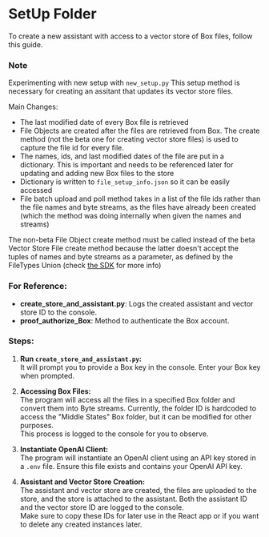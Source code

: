 # SetUp Folder

To create a new assistant with access to a vector store of Box files, follow this guide.

### Note

Experimenting with new setup with `new_setup.py`
This setup method is necessary for creating an assitant that updates its vector store files.

Main Changes:

- The last modified date of every Box file is retrieved
- File Objects are created after the files are retrieved from Box. The create method (not the beta one for creating vector store files) is used to capture the file id for every file.
- The names, ids, and last modified dates of the file are put in a dictionary. This is important and needs to be referenced later for updating and adding new Box files to the store
- Dictionary is written to `file_setup_info.json` so it can be easily accessed
- File batch upload and poll method takes in a list of the file ids rather than the file names and byte streams, as the files have already been created (which the method was doing internally when given the names and streams)

The non-beta File Object create method must be called instead of the beta Vector Store File create method because the latter doesn't accept the tuples of names and byte streams as a parameter, as defined by the FileTypes Union (check [the SDK](https://github.com/openai/openai-python/blob/main/src/openai/_types.py#L49) for more info)

### For Reference:

- **create_store_and_assistant.py**: Logs the created assistant and vector store ID to the console.
- **proof_authorize_Box**: Method to authenticate the Box account.

### Steps:

1. **Run `create_store_and_assistant.py`:**  
   It will prompt you to provide a Box key in the console. Enter your Box key when prompted.

2. **Accessing Box Files:**  
   The program will access all the files in a specified Box folder and convert them into Byte streams. Currently, the folder ID is hardcoded to access the "Middle States" Box folder, but it can be modified for other purposes.  
   This process is logged to the console for you to observe.

3. **Instantiate OpenAI Client:**  
   The program will instantiate an OpenAI client using an API key stored in a `.env` file. Ensure this file exists and contains your OpenAI API key.

4. **Assistant and Vector Store Creation:**  
   The assistant and vector store are created, the files are uploaded to the store, and the store is attached to the assistant. Both the assistant ID and the vector store ID are logged to the console.  
   Make sure to copy these IDs for later use in the React app or if you want to delete any created instances later.
